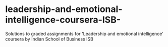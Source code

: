 # leadership-and-emotional-intelligence-coursera-ISB-
Solutions to graded assignments for 'Leadership and emotional intelligence' coursera by Indian School of Business ISB
